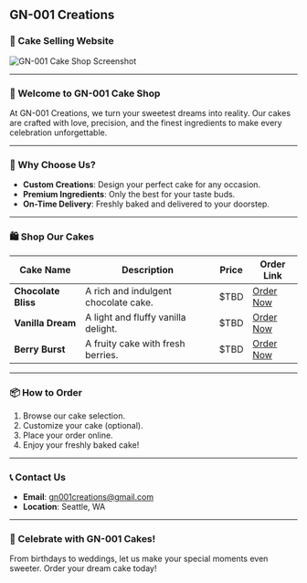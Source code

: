 ## GN-001 Creations
### 🛒 Cake Selling Website

<!-- ![Cake Shop Banner](https://via.placeholder.com/1200x300?text=Order+Your+Dream+Cake) -->
![GN-001 Cake Shop Screenshot](https://https://github.com/jandgdinh/GN001-Creations/blob/main/src/assets/gn-001screenshot.png)

---

### 🎂 Welcome to GN-001 Cake Shop
At GN-001 Creations, we turn your sweetest dreams into reality. Our cakes are crafted with love, precision, and the finest ingredients to make every celebration unforgettable.

---

### 🍰 Why Choose Us?
- **Custom Creations**: Design your perfect cake for any occasion.
- **Premium Ingredients**: Only the best for your taste buds.
- **On-Time Delivery**: Freshly baked and delivered to your doorstep.

---

### 🛍️ Shop Our Cakes
| Cake Name          | Description                          | Price              | Order Link         |
|--------------------|--------------------------------------|--------------------|--------------------|
| **Chocolate Bliss**| A rich and indulgent chocolate cake. | $TBD               | [Order Now](#)    |
| **Vanilla Dream**  | A light and fluffy vanilla delight.  | $TBD               | [Order Now](#)    |
| **Berry Burst**    | A fruity cake with fresh berries.    | $TBD               | [Order Now](#)    |

---

### 📦 How to Order
1. Browse our cake selection.
2. Customize your cake (optional).
3. Place your order online.
4. Enjoy your freshly baked cake!

---

### 📞 Contact Us
- **Email**: gn001creations@gmail.com
- **Location**: Seattle, WA

---

### 🎉 Celebrate with GN-001 Cakes!
From birthdays to weddings, let us make your special moments even sweeter. Order your dream cake today!
